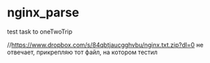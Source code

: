# nginx_parse
test task to oneTwoTrip

//https://www.dropbox.com/s/84qbtjaucgghvbu/nginx.txt.zip?dl=0 не отвечает, прикрепляю тот файл, на котором тестил
